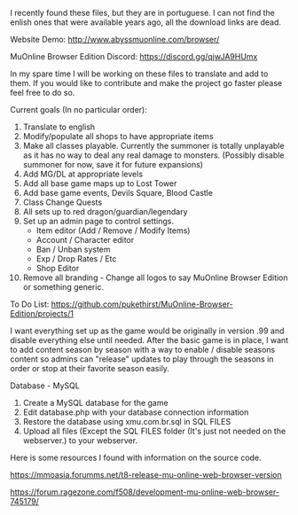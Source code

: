 I recently found these files, but they are in portuguese. I can not find the enlish ones that were available years ago, all the download links are dead. 

Website Demo: http://www.abyssmuonline.com/browser/

MuOnline Browser Edition Discord: https://discord.gg/qjwJA9HUmx 

In my spare time I will be working on these files to translate and add to them. If you would like to contribute and make the project go faster please feel free to do so.

Current goals (In no particular order):
1) Translate to english
2) Modify/populate all shops to have appropriate items
3) Make all classes playable. Currently the summoner is totally unplayable as it has no way to deal any real damage to monsters. (Possibly disable summoner for now, save it for future expansions)
4) Add MG/DL at appropriate levels
5) Add all base game maps up to Lost Tower
6) Add base game events, Devils Square, Blood Castle
7) Class Change Quests
8) All sets up to red dragon/guardian/legendary
9) Set up an admin page to control settings.
	- Item editor (Add / Remove / Modify Items)
	- Account / Character editor
	- Ban / Unban system
	- Exp / Drop Rates / Etc
	- Shop Editor
10) Remove all branding - Change all logos to say MuOnline Browser Edition or something generic.

To Do List: https://github.com/pukethirst/MuOnline-Browser-Edition/projects/1

I want everything set up as the game would be originally in version .99 and disable everything else until needed. After the basic game is in place, I want to add content season by season with a way to enable / disable seasons content so admins can "release" updates to play through the seasons in order or stop at their favorite season easily.

Database - MySQL
1) Create a MySQL database for the game
2) Edit database.php with your database connection information
3) Restore the database using xmu.com.br.sql in SQL FILES
4) Upload all files (Except the SQL FILES folder (It's just not needed on the webserver.) to your webserver.

Here is some resources I found with information on the source code.

https://mmoasia.forumms.net/t8-release-mu-online-web-browser-version

https://forum.ragezone.com/f508/development-mu-online-web-browser-745179/